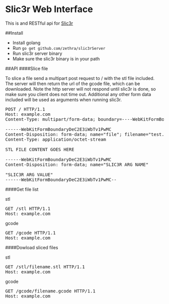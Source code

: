 # Slic3r Web Interface
This is and RESTful api for [Slic3r](http://slic3r.org)

##Install
 - Install golang
 - Run `go get github.com/zethra/slic3rServer`
 - Run slic3r server binary
 - Make sure the slic3r binary is in your path

##API
####Slice file

To slice a file send a multipart post request to / with the stl file included.  The server will then return the url of the gcode file, which can be downloaded.  Note the http server will not respond until slic3r is done, so make sure you client does not time out.  Additional any other form data included will be used as arguments when running slic3r.  

<pre>
POST / HTTP/1.1
Host: example.com
Content-Type: multipart/form-data; boundary=----WebKitFormBoundaryDeC2E3iWbTv1PwMC

------WebKitFormBoundaryDeC2E3iWbTv1PwMC
Content-Disposition: form-data; name="file"; filename="test.stl"
Content-Type: application/octet-stream

STL FILE CONTENT GOES HERE

------WebKitFormBoundaryDeC2E3iWbTv1PwMC
Content-Disposition: form-data; name="SLIC3R ARG NAME"

"SLIC3R ARG VALUE"
------WebKitFormBoundaryDeC2E3iWbTv1PwMC--
</pre>

####Get file list

stl

<pre>
GET /stl HTTP/1.1
Host: example.com
</pre>

gcode

<pre>
GET /gcode HTTP/1.1
Host: example.com
</pre>

####Dowload sliced files

stl

<pre>
GET /stl/filename.stl HTTP/1.1
Host: example.com
</pre>

gcode

<pre>
GET /gcode/filename.gcode HTTP/1.1
Host: example.com
</pre>
